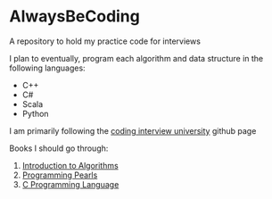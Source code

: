 # AlwaysBeCoding
A repository to hold my practice code for interviews

I plan to eventually, program each algorithm and data structure in the following languages:

- C++
- C#
- Scala
- Python

I am primarily following the [coding interview university][1] github page

Books I should go through:

1. [Introduction to Algorithms](https://www.amazon.com/Introduction-Algorithms-3rd-MIT-Press/dp/0262033844)
1. [Programming Pearls](https://www.amazon.com/Programming-Pearls-2nd-Jon-Bentley/dp/0201657880)
1. [C Programming Language](https://www.amazon.com/Programming-Language-Brian-W-Kernighan/dp/0131103628)

[1]: https://github.com/jwasham/coding-interview-university